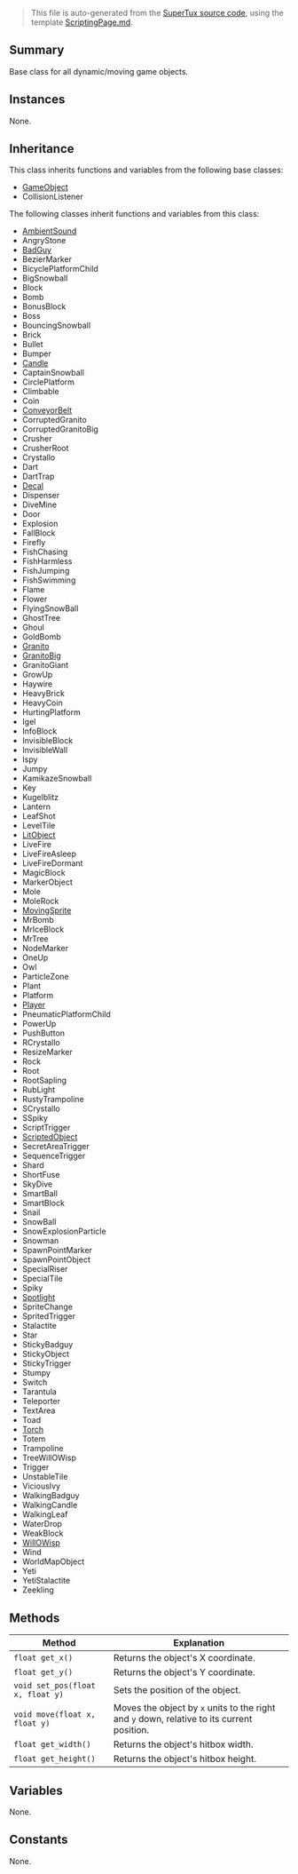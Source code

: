 > This file is auto-generated from the [SuperTux source code](https://github.com/SuperTux/supertux/tree/master/src), using the template [ScriptingPage.md](https://github.com/SuperTux/wiki/tree/master/templates/ScriptingPage.md).

Summary
-------

Base class for all dynamic/moving game objects.

Instances
--------

None.

Inheritance
--------

This class inherits functions and variables from the following base classes:
* [GameObject](https://github.com/SuperTux/supertux/wiki/ScriptingGameObject)
* CollisionListener

The following classes inherit functions and variables from this class:
* [AmbientSound](https://github.com/SuperTux/supertux/wiki/ScriptingAmbientSound)
* AngryStone
* [BadGuy](https://github.com/SuperTux/supertux/wiki/ScriptingBadGuy)
* BezierMarker
* BicyclePlatformChild
* BigSnowball
* Block
* Bomb
* BonusBlock
* Boss
* BouncingSnowball
* Brick
* Bullet
* Bumper
* [Candle](https://github.com/SuperTux/supertux/wiki/ScriptingCandle)
* CaptainSnowball
* CirclePlatform
* Climbable
* Coin
* [ConveyorBelt](https://github.com/SuperTux/supertux/wiki/ScriptingConveyorBelt)
* CorruptedGranito
* CorruptedGranitoBig
* Crusher
* CrusherRoot
* Crystallo
* Dart
* DartTrap
* [Decal](https://github.com/SuperTux/supertux/wiki/ScriptingDecal)
* Dispenser
* DiveMine
* Door
* Explosion
* FallBlock
* Firefly
* FishChasing
* FishHarmless
* FishJumping
* FishSwimming
* Flame
* Flower
* FlyingSnowBall
* GhostTree
* Ghoul
* GoldBomb
* [Granito](https://github.com/SuperTux/supertux/wiki/ScriptingGranito)
* [GranitoBig](https://github.com/SuperTux/supertux/wiki/ScriptingGranitoBig)
* GranitoGiant
* GrowUp
* Haywire
* HeavyBrick
* HeavyCoin
* HurtingPlatform
* Igel
* InfoBlock
* InvisibleBlock
* InvisibleWall
* Ispy
* Jumpy
* KamikazeSnowball
* Key
* Kugelblitz
* Lantern
* LeafShot
* LevelTile
* [LitObject](https://github.com/SuperTux/supertux/wiki/ScriptingLitObject)
* LiveFire
* LiveFireAsleep
* LiveFireDormant
* MagicBlock
* MarkerObject
* Mole
* MoleRock
* [MovingSprite](https://github.com/SuperTux/supertux/wiki/ScriptingMovingSprite)
* MrBomb
* MrIceBlock
* MrTree
* NodeMarker
* OneUp
* Owl
* ParticleZone
* Plant
* Platform
* [Player](https://github.com/SuperTux/supertux/wiki/ScriptingPlayer)
* PneumaticPlatformChild
* PowerUp
* PushButton
* RCrystallo
* ResizeMarker
* Rock
* Root
* RootSapling
* RubLight
* RustyTrampoline
* SCrystallo
* SSpiky
* ScriptTrigger
* [ScriptedObject](https://github.com/SuperTux/supertux/wiki/ScriptingScriptedObject)
* SecretAreaTrigger
* SequenceTrigger
* Shard
* ShortFuse
* SkyDive
* SmartBall
* SmartBlock
* Snail
* SnowBall
* SnowExplosionParticle
* Snowman
* SpawnPointMarker
* SpawnPointObject
* SpecialRiser
* SpecialTile
* Spiky
* [Spotlight](https://github.com/SuperTux/supertux/wiki/ScriptingSpotlight)
* SpriteChange
* SpritedTrigger
* Stalactite
* Star
* StickyBadguy
* StickyObject
* StickyTrigger
* Stumpy
* Switch
* Tarantula
* Teleporter
* TextArea
* Toad
* [Torch](https://github.com/SuperTux/supertux/wiki/ScriptingTorch)
* Totem
* Trampoline
* TreeWillOWisp
* Trigger
* UnstableTile
* ViciousIvy
* WalkingBadguy
* WalkingCandle
* WalkingLeaf
* WaterDrop
* WeakBlock
* [WillOWisp](https://github.com/SuperTux/supertux/wiki/ScriptingWillOWisp)
* Wind
* WorldMapObject
* Yeti
* YetiStalactite
* Zeekling


Methods
-------

Method | Explanation
-------|-------
`float get_x()` | Returns the object's X coordinate.
`float get_y()` | Returns the object's Y coordinate.
`void set_pos(float x, float y)` | Sets the position of the object.
`void move(float x, float y)` | Moves the object by `x` units to the right and `y` down, relative to its current position.
`float get_width()` | Returns the object's hitbox width.
`float get_height()` | Returns the object's hitbox height.


Variables
---------

None.

Constants
---------

None.
